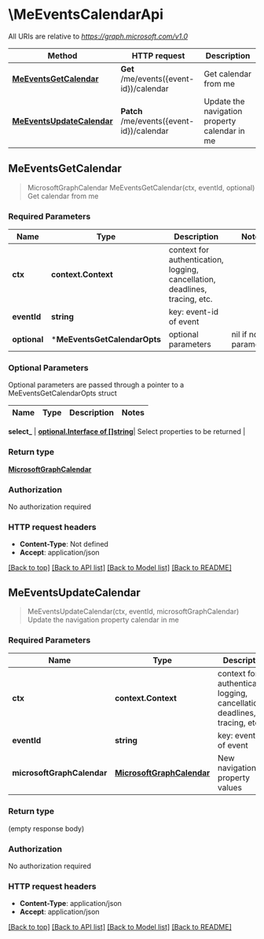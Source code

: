 # \MeEventsCalendarApi

All URIs are relative to *https://graph.microsoft.com/v1.0*

Method | HTTP request | Description
------------- | ------------- | -------------
[**MeEventsGetCalendar**](MeEventsCalendarApi.md#MeEventsGetCalendar) | **Get** /me/events({event-id})/calendar | Get calendar from me
[**MeEventsUpdateCalendar**](MeEventsCalendarApi.md#MeEventsUpdateCalendar) | **Patch** /me/events({event-id})/calendar | Update the navigation property calendar in me



## MeEventsGetCalendar

> MicrosoftGraphCalendar MeEventsGetCalendar(ctx, eventId, optional)
Get calendar from me

### Required Parameters


Name | Type | Description  | Notes
------------- | ------------- | ------------- | -------------
**ctx** | **context.Context** | context for authentication, logging, cancellation, deadlines, tracing, etc.
**eventId** | **string**| key: event-id of event | 
 **optional** | ***MeEventsGetCalendarOpts** | optional parameters | nil if no parameters

### Optional Parameters

Optional parameters are passed through a pointer to a MeEventsGetCalendarOpts struct


Name | Type | Description  | Notes
------------- | ------------- | ------------- | -------------

 **select_** | [**optional.Interface of []string**](string.md)| Select properties to be returned | 

### Return type

[**MicrosoftGraphCalendar**](microsoft.graph.calendar.md)

### Authorization

No authorization required

### HTTP request headers

- **Content-Type**: Not defined
- **Accept**: application/json

[[Back to top]](#) [[Back to API list]](../README.md#documentation-for-api-endpoints)
[[Back to Model list]](../README.md#documentation-for-models)
[[Back to README]](../README.md)


## MeEventsUpdateCalendar

> MeEventsUpdateCalendar(ctx, eventId, microsoftGraphCalendar)
Update the navigation property calendar in me

### Required Parameters


Name | Type | Description  | Notes
------------- | ------------- | ------------- | -------------
**ctx** | **context.Context** | context for authentication, logging, cancellation, deadlines, tracing, etc.
**eventId** | **string**| key: event-id of event | 
**microsoftGraphCalendar** | [**MicrosoftGraphCalendar**](MicrosoftGraphCalendar.md)| New navigation property values | 

### Return type

 (empty response body)

### Authorization

No authorization required

### HTTP request headers

- **Content-Type**: application/json
- **Accept**: application/json

[[Back to top]](#) [[Back to API list]](../README.md#documentation-for-api-endpoints)
[[Back to Model list]](../README.md#documentation-for-models)
[[Back to README]](../README.md)

